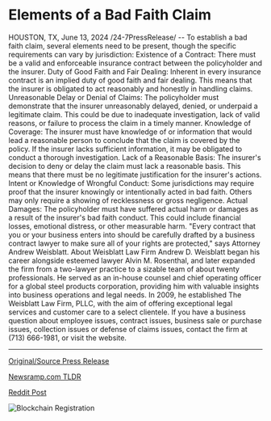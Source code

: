 # Elements of a Bad Faith Claim

HOUSTON, TX, June 13, 2024 /24-7PressRelease/ -- To establish a bad faith claim, several elements need to be present, though the specific requirements can vary by jurisdiction:  Existence of a Contract:  There must be a valid and enforceable insurance contract between the policyholder and the insurer.  Duty of Good Faith and Fair Dealing:  Inherent in every insurance contract is an implied duty of good faith and fair dealing. This means that the insurer is obligated to act reasonably and honestly in handling claims.  Unreasonable Delay or Denial of Claims:  The policyholder must demonstrate that the insurer unreasonably delayed, denied, or underpaid a legitimate claim. This could be due to inadequate investigation, lack of valid reasons, or failure to process the claim in a timely manner.  Knowledge of Coverage:  The insurer must have knowledge of or information that would lead a reasonable person to conclude that the claim is covered by the policy. If the insurer lacks sufficient information, it may be obligated to conduct a thorough investigation.  Lack of a Reasonable Basis:  The insurer's decision to deny or delay the claim must lack a reasonable basis. This means that there must be no legitimate justification for the insurer's actions.  Intent or Knowledge of Wrongful Conduct:  Some jurisdictions may require proof that the insurer knowingly or intentionally acted in bad faith. Others may only require a showing of recklessness or gross negligence.  Actual Damages:  The policyholder must have suffered actual harm or damages as a result of the insurer's bad faith conduct. This could include financial losses, emotional distress, or other measurable harm.  "Every contract that you or your business enters into should be carefully drafted by a business contract lawyer to make sure all of your rights are protected," says Attorney Andrew Weisblatt.  About Weisblatt Law Firm  Andrew D. Weisblatt began his career alongside esteemed lawyer Alvin M. Rosenthal, and later expanded the firm from a two-lawyer practice to a sizable team of about twenty professionals. He served as an in-house counsel and chief operating officer for a global steel products corporation, providing him with valuable insights into business operations and legal needs. In 2009, he established The Weisblatt Law Firm, PLLC, with the aim of offering exceptional legal services and customer care to a select clientele. If you have a business question about employee issues, contract issues, business sale or purchase issues, collection issues or defense of claims issues, contact the firm at (713) 666-1981, or visit the website. 

---

[Original/Source Press Release](https://www.24-7pressrelease.com/press-release/511040/elements-of-a-bad-faith-claim)
                    

[Newsramp.com TLDR](None) 



[Reddit Post](https://www.reddit.com/r/newsramp/comments/1det2cr/understanding_bad_faith_claims_in_insurance/) 



![Blockchain Registration](https://cdn.newsramp.app/24-7PressRelease/qrcode/246/13/elleAeHZ.webp)